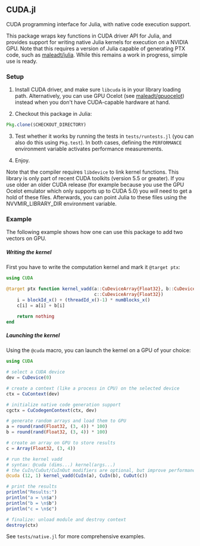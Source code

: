 ## CUDA.jl

CUDA programming interface for Julia, with native code execution support.

This package wraps key functions in CUDA driver API for Julia, and provides
support for writing native Julia kernels for execution on a NVIDIA GPU. Note
that this requires a version of Julia capable of generating PTX code, such as
[maleadt/julia](https://github.com/maleadt/julia). While this remains a work in
progress, simple use is ready.

### Setup

1. Install CUDA driver, and make sure `libcuda` is in your library loading
   path. Alternatively, you can use GPU Ocelot (see
   [maleadt/gpuocelot](https://github.com/maleadt/gpuocelot)) instead when you
   don't have CUDA-capable hardware at hand.

2. Checkout this package in Julia:

```julia
Pkg.clone($CHECKOUT_DIRECTORY)
```

3. Test whether it works by running the tests in `tests/runtests.jl` (you can
   also do this using `Pkg.test`). In both cases, defining the `PERFORMANCE`
   environment variable activates performance measurements.

4. Enjoy.

Note that the compiler requires `libdevice` to link kernel functions. This
library is only part of recent CUDA toolkits (version 5.5 or greater). If you
use older an older CUDA release (for example because you use the GPU Ocelot
emulator which only supports up to CUDA 5.0) you _will_ need to get a hold of
these files. Afterwards, you can point Julia to these files using the
NVVMIR_LIBRARY_DIR environment variable.


### Example

The following example shows how one can use this package to add two vectors on
GPU.

##### Writing the kernel

First you have to write the computation kernel and mark it `@target ptx`:

```julia
using CUDA

@target ptx function kernel_vadd(a::CuDeviceArray{Float32}, b::CuDeviceArray{Float32},
                                 c::CuDeviceArray{Float32})
    i = blockId_x() + (threadId_x()-1) * numBlocks_x()
    c[i] = a[i] + b[i]

    return nothing
end
```

##### Launching the kernel

Using the `@cuda` macro, you can launch the kernel on a GPU of your choice:

```julia
using CUDA

# select a CUDA device
dev = CuDevice(0)

# create a context (like a process in CPU) on the selected device
ctx = CuContext(dev)

# initialize native code generation support
cgctx = CuCodegenContext(ctx, dev)

# generate random arrays and load them to GPU
a = round(rand(Float32, (3, 4)) * 100)
b = round(rand(Float32, (3, 4)) * 100)

# create an array on GPU to store results
c = Array(Float32, (3, 4))

# run the kernel vadd
# syntax: @cuda (dims...) kernel(args...)
# the CuIn/CuOut/CuInOut modifiers are optional, but improve performance
@cuda (12, 1) kernel_vadd(CuIn(a), CuIn(b), CuOut(c))

# print the results
println("Results:")
println("a = \n$a")
println("b = \n$b")
println("c = \n$c")

# finalize: unload module and destroy context
destroy(ctx)
```

See `tests/native.jl` for more comprehensive examples.
